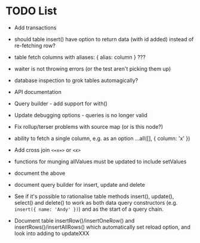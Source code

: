 # TODO List

* Add transactions

* should table insert() have option to return data (with id added) instead of
  re-fetching row?

* table fetch columns with aliases: { alias: column } ???

* waiter is not throwing errors (or the test aren't picking them up)

* database inspection to grok tables automagically?

* API documentation

* Query builder - add support for with()

* Update debugging options - queries is no longer valid

* Fix rollup/terser problems with source map (or is this node?)

* ability to fetch a single column, e.g. as an option
  ...all([], { column: 'x' })

* Add cross join `<=x=>` or `<x>`

* functions for munging allValues must be updated to include setValues

* document the above

* document query builder for insert, update and delete

* See if it's possible to rationalise table methods insert(), update(),
  select() and delete() to work as both data query constructors (e.g.
  `insert({ name: 'Andy' })`) and as the start of a query chain.

* Document table insertRow()/insertOneRow() and insertRows()/insertAllRows()
  which automatically set reload option, and look into adding to updateXXX